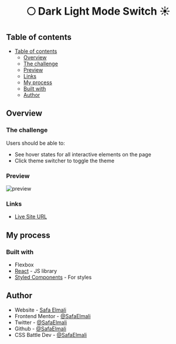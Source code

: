 <div align="center">
            
# 🌕 Dark Light Mode Switch ☀️
            
</div>

## Table of contents

 - [Table of contents](#table-of-contents)
    - [Overview](#overview)
    - [The challenge](#the-challenge)
    - [Preview](#preview)
    - [Links](#links)
    - [My process](#my-process)
    - [Built with](#built-with)
    - [Author](#author)

## Overview

### The challenge

Users should be able to:

- See hover states for all interactive elements on the page
- Click theme switcher to toggle the theme

### Preview

![preview](https://user-images.githubusercontent.com/17435062/168439395-7d2dd534-803c-41d6-a226-cfb983f43d2c.gif)

### Links

- [Live Site URL](https://vercel.com/safaelmali/dark-light-mode-switchers)

## My process

### Built with

- Flexbox
- [React](https://reactjs.org/) - JS library
- [Styled Components](https://styled-components.com/) - For styles

## Author

- Website - [Safa Elmali](https://safaelmali.com/)
- Frontend Mentor - [@SafaElmali](https://www.frontendmentor.io/profile/SafaElmali)
- Twitter - [@SafaElmali](https://twitter.com/SafaElmali)
- Github - [@SafaElmali](https://github.com/SafaElmali)
- CSS Battle Dev - [@SafaElmali](https://cssbattle.dev/player/tsafaelmali)


